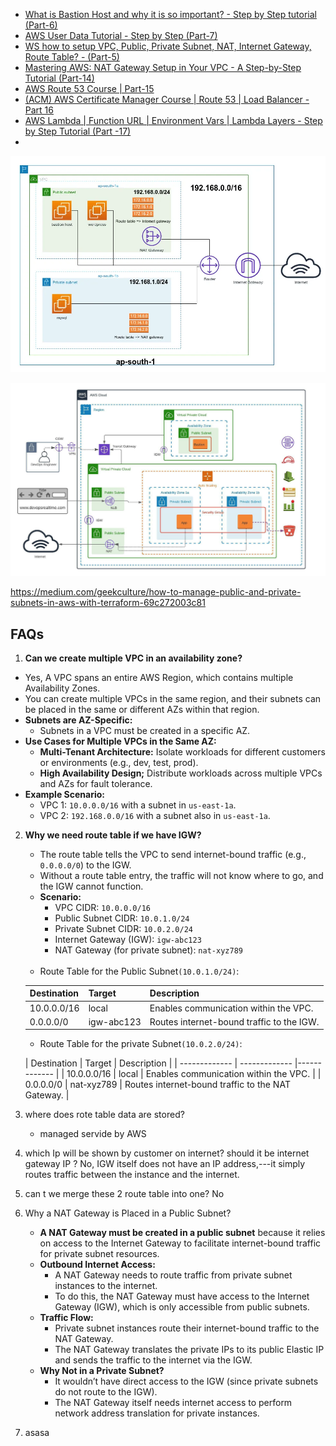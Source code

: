 - [What is Bastion Host and why it is so important? - Step by Step tutorial (Part-6)](https://www.youtube.com/watch?v=pI6glWVEkcY&list=PL7iMyoQPMtAN4xl6oWzafqJebfay7K8KP&index=6)
- [AWS User Data Tutorial - Step by Step (Part-7)](https://www.youtube.com/watch?v=uxTi1iUu5gc&list=PL7iMyoQPMtAN4xl6oWzafqJebfay7K8KP&index=7)
- [WS how to setup VPC, Public, Private Subnet, NAT, Internet Gateway, Route Table? - (Part-5)](https://www.youtube.com/watch?v=43tIX7901Gs)
- [Mastering AWS: NAT Gateway Setup in Your VPC - A Step-by-Step Tutorial (Part-14)](https://www.youtube.com/watch?v=ydxEeVAqVdo)
- [AWS Route 53 Course | Part-15](https://www.youtube.com/watch?v=tXgOSt80Mtg)
- [(ACM) AWS Certificate Manager Course | Route 53 | Load Balancer - Part 16](https://www.youtube.com/watch?v=_bEPuvrjB5Y)
- [AWS Lambda | Function URL | Environment Vars | Lambda Layers - Step by Step Tutorial (Part -17)](https://www.youtube.com/watch?v=XFGSuj83wdc&t=14s)
- 

![vpc.png](vpc_1.png)

![img.png](vpc_2.png)

https://medium.com/geekculture/how-to-manage-public-and-private-subnets-in-aws-with-terraform-69c272003c81


## FAQs
1. **Can we create multiple VPC in an availability zone?**
  - Yes, A VPC spans an entire AWS Region, which contains multiple Availability Zones.
  - You can create multiple VPCs in the same region, and their subnets can be placed in the same or different AZs within that region.
  - **Subnets are AZ-Specific:**
    - Subnets in a VPC must be created in a specific AZ.
  - **Use Cases for Multiple VPCs in the Same AZ:**
    - **Multi-Tenant Architecture:** Isolate workloads for different customers or environments (e.g., dev, test, prod).
    - **High Availability Design;** Distribute workloads across multiple VPCs and AZs for fault tolerance.
  - **Example Scenario:**
    - VPC 1: `10.0.0.0/16` with a subnet in `us-east-1a`.
    - VPC 2: `192.168.0.0/16` with a subnet also in `us-east-1a`.
2. **Why we need route table if we have IGW?**
   - The route table tells the VPC to send internet-bound traffic (e.g., `0.0.0.0/0`) to the IGW.
   - Without a route table entry, the traffic will not know where to go, and the IGW cannot function.
   - **Scenario:**
     - VPC CIDR: `10.0.0.0/16`
     - Public Subnet CIDR: `10.0.1.0/24`
     - Private Subnet CIDR: `10.0.2.0/24`
     - Internet Gateway (IGW): `igw-abc123`
     - NAT Gateway (for private subnet): `nat-xyz789` <br/><br/>
   - Route Table for the Public Subnet`(10.0.1.0/24)`:
    
    | Destination  | Target | Description |
    | ------------- | ------------- |------------- |
    | 10.0.0.0/16 | local   | Enables communication within the VPC.   |
    | 0.0.0.0/0 | igw-abc123   | Routes internet-bound traffic to the IGW.   |
    - Route Table for the private Subnet`(10.0.2.0/24)`:

   | Destination  | Target | Description |
       | ------------- | ------------- |------------- |
   | 10.0.0.0/16 | local   | Enables communication within the VPC.   |
   | 0.0.0.0/0 | nat-xyz789   | Routes internet-bound traffic to the NAT Gateway.   |
3. where does rote table data are stored? 
   - managed servide by AWS
4. which Ip will be shown by customer on internet? should it be internet gateway IP ? No, IGW itself does not have an IP address,---it simply routes traffic between the instance and the internet.
5. can t we merge these 2 route table into one? No
6. Why a NAT Gateway is Placed in a Public Subnet?
   - **A NAT Gateway must be created in a public subnet** because it relies on access to the Internet Gateway to facilitate internet-bound traffic for private subnet resources.
   - **Outbound Internet Access:** 
     - A NAT Gateway needs to route traffic from private subnet instances to the internet.
     - To do this, the NAT Gateway must have access to the Internet Gateway (IGW), which is only accessible from public subnets.
   - **Traffic Flow:**
     - Private subnet instances route their internet-bound traffic to the NAT Gateway.
     - The NAT Gateway translates the private IPs to its public Elastic IP and sends the traffic to the internet via the IGW.
   - **Why Not in a Private Subnet?**
     - It wouldn’t have direct access to the IGW (since private subnets do not route to the IGW).
     - The NAT Gateway itself needs internet access to perform network address translation for private instances.
7. asasa
